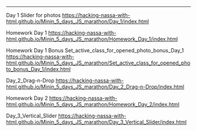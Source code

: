 ---
Day 1 Slider for photos
https://hacking-nassa-with-html.github.io/Minin_5_days_JS_marathon/Day_1/index.html

Homework Day 1
https://hacking-nassa-with-html.github.io/Minin_5_days_JS_marathon/Homework_Day_1/index.html

Homework Day 1 Bonus
Set_active_class_for_opened_photo_bonus_Day_1
https://hacking-nassa-with-html.github.io/Minin_5_days_JS_marathon/Set_active_class_for_opened_photo_bonus_Day_1/index.html

Day_2_Drag-n-Drop
https://hacking-nassa-with-html.github.io/Minin_5_days_JS_marathon/Day_2_Drag-n-Drop/index.html

Homework Day 2
https://hacking-nassa-with-html.github.io/Minin_5_days_JS_marathon/Homework_Day_2/index.html

Day_3_Vertical_Slider
https://hacking-nassa-with-html.github.io/Minin_5_days_JS_marathon/Day_3_Vertical_Slider/index.html

